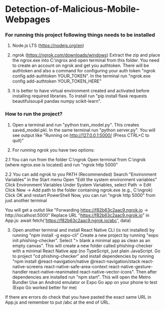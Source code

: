 # Detection-of-Malicious-Mobile-Webpages

### For running this project following things needs to be installed
1. Node.js LTS (https://nodejs.org/en)

2. ngrok (https://ngrok.com/downloads/windows)
Extract the zip and place the ngrox.exe into C:\ngrox and open terminal from this folder.
You need to create an account on ngrok and get you authtoken. There will be authtoken and also a command for configuring your auth token "ngrok config add-authtoken YOUR_TOKEN".
In the terminal run "ngrok.exe config add-authtoken YOUR_TOKEN_HERE"

3. It is better to have virtual environment created and activated before installing required libraries. To install run "pip install flask requests beautifulsoup4 pandas numpy scikit-learn".

### How to run the project?
1. Open a terminal and run "python train_model.py". This creates saved_model.pkl.
In the same terminal run "python server.py". You will see output like "Running on http://127.0.0.1:5000/ (Press CTRL+C to quit)"

2. For running ngrok you have two options:

  2.1 You can run from the folder C:\ngrok
Open terminal from C:\ngrok (where ngrox.exe is located) and run "ngrok http 5000"

  2.2 You can add ngrok to you PATH (Recommended)
Search "Environment Variables" in the Start menu
Open "Edit the system environment variables"
Click Environment Variables
Under System Variables, select Path → Edit
Click New → Add path to the folder containing ngrok.exe (e.g., C:\ngrok)
Click OK and restart PowerShell
Now, you can run "ngrok http 5000" from just another terminal

You will get a  outlut like "Forwarding                    https://f82b63c2aac9.ngrok.io -> http://localhost:5000"
Replace URL "https://f82b63c2aac9.ngrok.io" in App.js:
await fetch('https://f82b63c2aac9.ngrok.io/abc', data)

3. Open another terminal and install React Native CLI (is not installed) by running "npm install -g expo-cli"
Create a new project by running "expo init phishing-checker". Select "> blank   a minimal app as clean as an empty canvas". This will create a new folder called phishing-checker with a minimal React Native app (no TypeScript, just plain JavaScript.
Go to project "cd phishing-checker" and install dependencies by running "npm install @react-navigation/native @react-navigation/stack react-native-screens react-native-safe-area-context react-native-gesture-handler react-native-reanimated react-native-vector-icons". Then after dependencies are installed run "npm start".
This will open the Metro Bundler
Use an Android emulator or Expo Go app on your phone to test (Expo Go worked better for me)

If there are errors do check that you have pasted the exact same URL in App.js and remember to put /abc at the end of URL.
